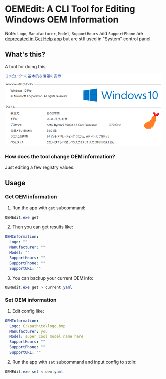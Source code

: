 # OEMEdit: A CLI Tool for Editing Windows OEM Information

Note: `Logo`, `Manufacturer`, `Model`, `SupportHours` and `SupportPhone` are [deprecated in Get Help app](https://docs.microsoft.com/en-us/windows-hardware/customize/desktop/unattend/microsoft-windows-shell-setup-oeminformation) but are still used in "System" control panel.


## What's this?

A tool for doing this:

![docs/system.png](https://raw.githubusercontent.com/ebiiim/oemedit/main/docs/system.png)

### How does the tool change OEM information?

Just editing a few registry values.

## Usage

### Get OEM information

1. Run the app with `get` subcommand:
```ps1
OEMEdit.exe get
```

2. Then you can get results like:
```yaml
OEMInformation:
  Logo: ""
  Manufacturer: ""
  Model: ""
  SupportHours: ""
  SupportPhone: ""
  SupportURL: ""
```

3. You can backup your current OEM info:
```ps1
OEMedit.exe get > current.yaml
```

### Set OEM information

1. Edit config like:
```yaml
OEMInformation:
  Logo: C:\path\to\logo.bmp
  Manufacturer: you
  Model: super cool model name here
  SupportHours: ""
  SupportPhone: ""
  SupportURL: ""
```

2. Run the app with `set` subcommand and input config to stdin:
```ps1
OEMEdit.exe set < oem.yaml
```
